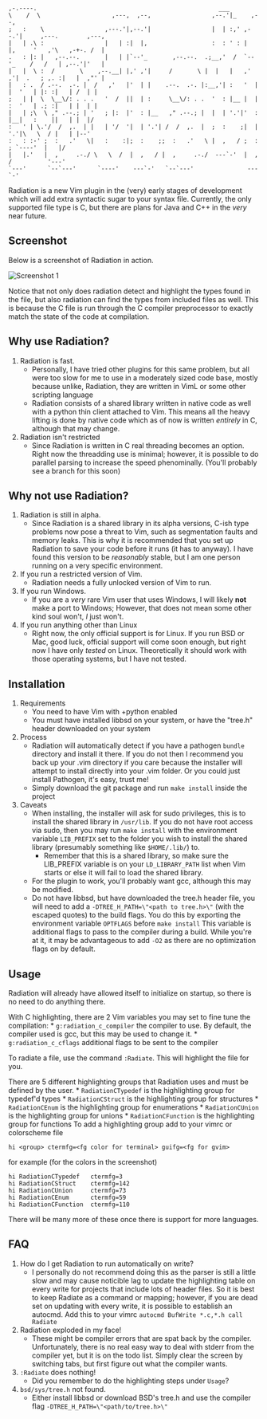 	,-.----.                                                   ___                                   
	\    /  \                    ,---,  ,--,                 ,--.'|_    ,--,                         
	;   :    \                 ,---.'|,--.'|                 |  | :,' ,--.'|     ,---.        ,---,  
	|   | .\ :                 |   | :|  |,                  :  : ' : |  |,     '   ,'\   ,-+-. /  | 
	.   : |: |   ,--.--.       |   | |`--'_       ,--.--.  .;__,'  /  `--'_    /   /   | ,--.'|'   | 
	|   |  \ :  /       \    ,--.__| |,' ,'|     /       \ |  |   |   ,' ,'|  .   ; ,. :|   |  ,"' | 
	|   : .  / .--.  .-. |  /   ,'   |'  | |    .--.  .-. |:__,'| :   '  | |  '   | |: :|   | /  | | 
	;   | |  \  \__\/: . . .   '  /  ||  | :     \__\/: . .  '  : |__ |  | :  '   | .; :|   | |  | | 
	|   | ;\  \ ," .--.; | '   ; |:  |'  : |__   ," .--.; |  |  | '.'|'  : |__|   :    ||   | |  |/  
	:   ' | \.'/  /  ,.  | |   | '/  '|  | '.'| /  /  ,.  |  ;  :    ;|  | '.'|\   \  / |   | |--'   
	:   : :-' ;  :   .'   \|   :    :|;  :    ;;  :   .'   \ |  ,   / ;  :    ; `----'  |   |/       
	|   |.'   |  ,     .-./ \   \  /  |  ,   / |  ,     .-./  ---`-'  |  ,   /          '---'        
	`---'      `--`---'      `----'    ---`-'   `--`---'               ---`-'                        
                                                                                                 
                                                                                                            
                                                                                                            
                                            
Radiation is a new Vim plugin in the (very) early stages of development which
will add extra syntactic sugar to your syntax file. Currently, the only
supported file type is C, but there are plans for Java and C++ in the *very*
near future.

## Screenshot

Below is a screenshot of Radiation in action.

![Screenshot 1](https://raw.github.com/jrahm/Radiation/master/snapshot.jpg)

Notice that not only does radiation detect and highlight the types found in the
file, but also radiation can find the types from included files as well. This is
because the C file is run through the C compiler preprocessor to exactly match
the state of the code at compilation.

## Why use Radiation?

1. Radiation is fast.
	* Personally, I have tried other plugins for this same problem, but all were
	too slow for me to use in a moderately sized code base, mostly because
	unlike, Radiation, they are written in VimL or some other scripting language
	* Radiation consists of a shared library written in native code as well with
	a python thin client attached to Vim. This means all the heavy lifting is
	done by native code which as of now is written *entirely* in C, although
	that may change.
2. Radiation isn't restricted
	* Since Radiation is written in C real threading becomes an option. Right
	now the threadding use is minimal; however, it is possible to do parallel
	parsing to increase the speed phenominally. (You'll probably see a branch
	for this soon)
## Why not use Radiation?
1. Radiation is still in alpha.
	* Since Radiation is a shared library in its alpha versions, C-ish type
	problems now pose a threat to Vim, such as segmentation faults and memory
	leaks. This is why it is recommended that you set up Radiation to save your
	code before it runs (it has to anyway). I have found this version to be
	*reasonably* stable, but I am one person running on a very specific
	environment.
2. If you run a restricted version of Vim.
	* Radiation needs a fully unlocked version of Vim to run.
3. If you run Windows.
	* If you are a *very* rare Vim user that uses Windows, I will likely **not**
	make a port to Windows; However, that does not mean some other kind
	soul won't, *I* just won't.
4. If you run anything other than Linux
	* Right now, the only official support is for Linux. If you run BSD or Mac,
	good luck, official support will come soon enough, but right now I have only
	*tested* on Linux. Theoretically it should work with those operating
	systems, but I have not tested.

## Installation
1. Requirements
	* You need to have Vim with +python enabled
	* You must have installed libbsd on your system, or have the "tree.h" header
	downloaded on your system
2. Process
	* Radiation will automatically detect if you have a pathogen `bundle`
	directory and install it there. If you
	do not then I recommend you back up your .vim directory if you care because
	the installer will attempt to install directly into your .vim folder. Or you
	could just install Pathogen, it's easy, trust me!
	* Simply download the git package and run `make install` inside the project
3. Caveats
	* When installing, the installer will ask for sudo privileges, this is to
	install the shared library in `/usr/lib`. If you do not have root access via
	sudo, then you may run `make install` with the environment variable
	`LIB_PREFIX` set to the folder you wish to install the shared library
	(presumably something like `$HOME/.lib/`) to.
		* Remember that this is a shared library, so make sure the LIB_PREFIX
		variable is on your `LD_LIBRARY_PATH` list when Vim starts or else it
		will fail to load the shared library.
	* For the plugin to work, you'll probably want gcc, although this may be
	modified.
	* Do not have libbsd, but have downloaded the tree.h header file, you will
	need to add a `-DTREE_H_PATH=\"<path to tree.h>\"` (with the escaped quotes)
	to the build flags. You do this by exporting the environment variable `OPTFLAGS`
	before `make install` This variable is additional flags to pass to the
	compiler during a build. While you're at it, it may be advantageous to add
	`-O2` as there are no optimization flags on by default.

## Usage
Radiation will already have allowed itself to initialize on startup, so there is
no need to do anything there.

With C highlighting, there are 2 Vim variables you may set to fine tune the
compilation:
	* `g:radiation_c_compiler` the compiler to use. By default, the compiler
	used is gcc, but this may be used to change it. 
	* `g:radiation_c_cflags` additional flags to be sent to the compiler

To radiate a file, use the command `:Radiate`. This will highlight the file for
you.

There are 5 different highlighting groups that Radiation uses and must be
defined by the user.
	* `RadiationCTypedef` is the highlighting group for typedef'd types
	* `RadiationCStruct` is the highlighting group for structures
	* `RadiationCEnum` is the highlighting group for enumerations
	* `RadiationCUnion` is the highlighting group for unions
	* `RadiationCFunction` is the highlighting group for functions
To add a highlighting group add to your vimrc or colorscheme file

	hi <group> ctermfg=<fg color for terminal> guifg=<fg for gvim>

for example (for the colors in the screenshot)

	hi RadiationCTypedef   ctermfg=3
	hi RadiationCStruct    ctermfg=142
	hi RadiationCUnion     ctermfg=73
	hi RadiationCEnum      ctermfg=59
	hi RadiationCFunction  ctermfg=110

There will be many more of these once there is support for more languages.

## FAQ

1. How do I get Radiation to run automatically on write?
	* I personally do not recommend doing this as the parser is still a little
	slow and may cause noticible lag to update the highlighting table on every
	write for projects that include lots of header files. So it is best to keep
	Radiate as a command or mapping; however, if you are dead set on updating
	with every write, it is possible to establish an autocmd. Add this to your
	vimrc `autocmd BufWrite *.c,*.h call Radiate`
2. Radiation exploded in my face!
	* These might be compiler errors that are spat back by the compiler.
	Unfortunately, there is no real easy way to deal with stderr from the
	compiler yet, but it is on the todo list. Simply clear the screen by
	switching tabs, but first figure out what the compiler wants.
3. `:Radiate` does nothing!
	* Did you remember to do the highlighting steps under `Usage`?
4. `bsd/sys/tree.h` not found.
	* Either install libbsd or download BSD's tree.h and use the compiler flag
	`-DTREE_H_PATH=\"<path/to/tree.h>\"`
